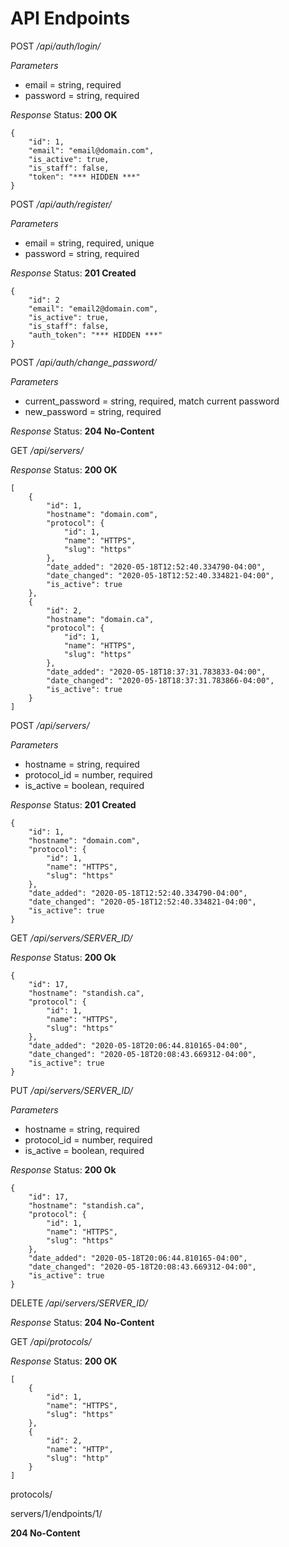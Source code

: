 API Endpoints
=============

POST */api/auth/login/*

*Parameters*
- email = string, required
- password = string, required

*Response*
Status: **200 OK**
```
{
    "id": 1,
    "email": "email@domain.com",
    "is_active": true,
    "is_staff": false,
    "token": "*** HIDDEN ***"
}
```


POST */api/auth/register/*

*Parameters*
- email = string, required, unique
- password = string, required

*Response*
Status: **201 Created**
```
{
    "id": 2
    "email": "email2@domain.com",
    "is_active": true,
    "is_staff": false,
    "auth_token": "*** HIDDEN ***"
}
```


POST */api/auth/change_password/*

*Parameters*
- current_password = string, required, match current password
- new_password = string, required

*Response*
Status: **204 No-Content**


GET */api/servers/*

*Response*
Status: **200 OK**
```
[
    {
        "id": 1,
        "hostname": "domain.com",
        "protocol": {
            "id": 1,
            "name": "HTTPS",
            "slug": "https"
        },
        "date_added": "2020-05-18T12:52:40.334790-04:00",
        "date_changed": "2020-05-18T12:52:40.334821-04:00",
        "is_active": true
    },
    {
        "id": 2,
        "hostname": "domain.ca",
        "protocol": {
            "id": 1,
            "name": "HTTPS",
            "slug": "https"
        },
        "date_added": "2020-05-18T18:37:31.783833-04:00",
        "date_changed": "2020-05-18T18:37:31.783866-04:00",
        "is_active": true
    }
]
```


POST */api/servers/*

*Parameters*
- hostname = string, required
- protocol_id = number, required
- is_active = boolean, required

*Response*
Status: **201 Created**
```
{
    "id": 1,
    "hostname": "domain.com",
    "protocol": {
        "id": 1,
        "name": "HTTPS",
        "slug": "https"
    },
    "date_added": "2020-05-18T12:52:40.334790-04:00",
    "date_changed": "2020-05-18T12:52:40.334821-04:00",
    "is_active": true
}
```


GET */api/servers/SERVER_ID/*

*Response*
Status: **200 Ok**
```
{
    "id": 17,
    "hostname": "standish.ca",
    "protocol": {
        "id": 1,
        "name": "HTTPS",
        "slug": "https"
    },
    "date_added": "2020-05-18T20:06:44.810165-04:00",
    "date_changed": "2020-05-18T20:08:43.669312-04:00",
    "is_active": true
}
```


PUT */api/servers/SERVER_ID/*

*Parameters*
- hostname = string, required
- protocol_id = number, required
- is_active = boolean, required

*Response*
Status: **200 Ok**
```
{
    "id": 17,
    "hostname": "standish.ca",
    "protocol": {
        "id": 1,
        "name": "HTTPS",
        "slug": "https"
    },
    "date_added": "2020-05-18T20:06:44.810165-04:00",
    "date_changed": "2020-05-18T20:08:43.669312-04:00",
    "is_active": true
}
```


DELETE */api/servers/SERVER_ID/*

*Response*
Status: **204 No-Content**


GET */api/protocols/*

*Response*
Status: **200 OK**
```
[
    {
        "id": 1,
        "name": "HTTPS",
        "slug": "https"
    },
    {
        "id": 2,
        "name": "HTTP",
        "slug": "http"
    }
]
```




protocols/

servers/1/endpoints/1/


**204 No-Content**